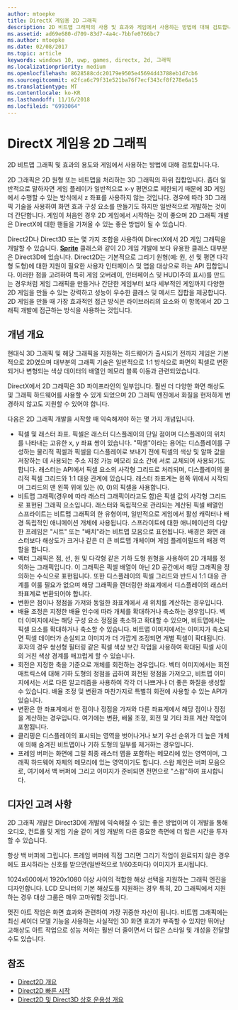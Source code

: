 ```yaml
---
author: mtoepke
title: DirectX 게임용 2D 그래픽
description: 2D 비트맵 그래픽의 사용 및 효과와 게임에서 사용하는 방법에 대해 검토합니다.
ms.assetid: ad69e680-d709-83d7-4a4c-7bbfe0766bc7
ms.author: mtoepke
ms.date: 02/08/2017
ms.topic: article
keywords: windows 10, uwp, games, directx, 2d, 그래픽
ms.localizationpriority: medium
ms.openlocfilehash: 8628588cdc20179e9505e45694d43788eb1d7cb6
ms.sourcegitcommit: e2fca6c79f31e521ba76f7ecf343cf8f278e6a15
ms.translationtype: MT
ms.contentlocale: ko-KR
ms.lasthandoff: 11/16/2018
ms.locfileid: "6993064"
---
```

# <a name="2d-graphics-for-directx-games"></a>DirectX 게임용 2D 그래픽



2D 비트맵 그래픽 및 효과의 용도와 게임에서 사용하는 방법에 대해 검토합니다.다.

2D 그래픽은 2D 원형 또는 비트맵을 처리하는 3D 그래픽의 하위 집합입니다. 좀더 일반적으로 말하자면 게임 플레이가 일반적으로 x-y 평면으로 제한되기 때문에 3D 게임에서 수행할 수 있는 방식에서 z 좌표를 사용하지 않는 것입니다. 경우에 따라 3D 그래픽 기술을 사용하여 화면 효과 구성 요소를 만들기도 하지만 일반적으로 개발하는 것이 더 간단합니다. 게임이 처음인 경우 2D 게임에서 시작하는 것이 좋으며 2D 그래픽 개발은 DirectX에 대한 핸들을 가져올 수 있는 좋은 방법이 될 수 있습니다.

Direct2D나 Direct3D 또는 몇 가지 조합을 사용하여 DirectX에서 2D 게임 그래픽을 개발할 수 있습니다. [**Sprite**](https://msdn.microsoft.com/library/windows/desktop/bb205601) 클래스와 같이 2D 게임 개발에 보다 유용한 클래스 대부분은 Direct3D에 있습니다. Direct2D는 기본적으로 그리기 원형(예: 원, 선 및 평면 다각형 도형)에 대한 지원이 필요한 사용자 인터페이스 및 앱을 대상으로 하는 API 집합입니다. 이러한 점을 고려하여 특히 게임 오버레이, 인터페이스 및 HUD(주의 표시)를 만드는 경우처럼 게임 그래픽을 만들거나 간단한 게임부터 보다 세부적인 게임까지 다양한 2D 게임을 만들 수 있는 강력하고 성능이 우수한 클래스 및 메서드 집합을 제공합니다. 2D 게임을 만들 때 가장 효과적인 접근 방식은 라이브러리의 요소와 이 항목에서 2D 그래픽 개발에 접근하는 방식을 사용하는 것입니다.

## <a name="concepts-at-a-glance"></a>개념 개요


현대식 3D 그래픽 및 해당 그래픽을 지원하는 하드웨어가 출시되기 전까지 게임은 기본적으로 2D였으며 대부분의 그래픽 기술은 일반적으로 1:1 방식으로 화면의 픽셀로 변환되거나 변형되는 색상 데이터의 배열인 메모리 블록 이동과 관련되었습니다.

DirectX에서 2D 그래픽은 3D 파이프라인의 일부입니다. 훨씬 더 다양한 화면 해상도 및 그래픽 하드웨어를 사용할 수 있게 되었으며 2D 그래픽 엔진에서 화질을 현저하게 변경하지 않고도 지원할 수 있어야 합니다.

다음은 2D 그래픽 개발을 시작할 때 익숙해져야 하는 몇 가지 개념입니다.

-   픽셀 및 래스터 좌표. 픽셀은 래스터 디스플레이의 단일 점이며 디스플레이의 위치를 나타내는 고유한 x, y 좌표 쌍이 있습니다. "픽셀"이라는 용어는 디스플레이를 구성하는 물리적 픽셀과 픽셀을 디스플레이로 보내기 전에 픽셀의 색상 및 알파 값을 저장하는 데 사용되는 주소 지정 가능 메모리 요소 간에 서로 교체되어 사용되기도 합니다. 래스터는 API에서 픽셀 요소의 사각형 그리드로 처리되며, 디스플레이의 물리적 픽셀 그리드와 1:1 대응 관계에 있습니다. 래스터 좌표계는 왼쪽 위에서 시작되며 그리드의 맨 왼쪽 위에 있는 (0, 0)의 픽셀을 사용합니다.
-   비트맵 그래픽(경우에 따라 래스터 그래픽이라고도 함)은 픽셀 값의 사각형 그리드로 표현된 그래픽 요소입니다. 래스터와 독립적으로 관리되는 계산된 픽셀 배열인 스프라이트는 비트맵 그래픽의 한 유형이며, 일반적으로 게임에서 활성 캐릭터나 배경 독립적인 애니메이션 개체에 사용됩니다. 스프라이트에 대한 애니메이션의 다양한 프레임은 "시트" 또는 "배치"라는 비트맵 모음으로 표현됩니다. 배경은 화면 래스터보다 해상도가 크거나 같은 더 큰 비트맵 개체이며 게임 플레이필드의 배경 역할을 합니다.
-   벡터 그래픽은 점, 선, 원 및 다각형 같은 기하 도형 원형을 사용하여 2D 개체를 정의하는 그래픽입니다. 이 그래픽은 픽셀 배열이 아닌 2D 공간에서 해당 그래픽을 정의하는 수식으로 표현됩니다. 또한 디스플레이의 픽셀 그리드와 반드시 1:1 대응 관계를 이룰 필요가 없으며 해당 그래픽을 렌더링한 좌표계에서 디스플레이의 래스터 좌표계로 변환되어야 합니다.
-   변환은 점이나 정점을 가져와 동일한 좌표계에서 새 위치를 계산하는 경우입니다.
-   배율 조정은 지정한 배율 인수에 따라 개체를 확대하거나 축소하는 경우입니다. 벡터 이미지에서는 해당 구성 요소 정점을 축소하고 확대할 수 있으며, 비트맵에서는 픽셀 요소를 확대하거나 축소할 수 있습니다. 비트맵 이미지에서는 이미지가 축소되면 픽셀 데이터가 손실되고 이미지가 더 가깝게 조정되면 개별 픽셀이 확대됩니다. 후자의 경우 쌍선형 필터링 같은 픽셀 색상 보간 작업을 사용하여 확대된 픽셀 사이의 거친 색상 경계를 매끄럽게 할 수 있습니다.
-   회전은 지정한 축을 기준으로 개체를 회전하는 경우입니다. 벡터 이미지에서는 회전 매트릭스에 대해 기하 도형의 정점을 곱하여 회전된 정점을 가져오고, 비트맵 이미지에서는 서로 다른 알고리즘을 사용하여 각각 더 나쁘거나 더 좋은 화질을 생성할 수 있습니다. 배율 조정 및 변환과 마찬가지로 특별히 회전에 사용할 수 있는 API가 있습니다.
-   변환은 한 좌표계에서 한 점이나 정점을 가져와 다른 좌표계에서 해당 점이나 정점을 계산하는 경우입니다. 여기에는 변환, 배율 조정, 회전 및 기타 좌표 계산 작업이 포함됩니다.
-   클리핑은 디스플레이의 표시되는 영역을 벗어나거나 보기 우선 순위가 더 높은 개체에 의해 숨겨진 비트맵이나 기하 도형의 일부를 제거하는 경우입니다.
-   프레임 버퍼는 화면에 그릴 최종 래스터 맵을 포함하는 메모리에 있는 영역이며, 그래픽 하드웨어 자체의 메모리에 있는 영역이기도 합니다. 스왑 체인은 버퍼 모음으로, 여기에서 백 버퍼에 그리고 이미지가 준비되면 전면으로 "스왑"하여 표시합니다.

## <a name="design-considerations"></a>디자인 고려 사항


2D 그래픽 개발은 Direct3D에 개발에 익숙해질 수 있는 좋은 방법이며 이 개발을 통해 오디오, 컨트롤 및 게임 기술 같이 게임 개발의 다른 중요한 측면에 더 많은 시간을 투자할 수 있습니다.

항상 백 버퍼에 그립니다. 프레임 버퍼에 직접 그리면 그리기 작업이 완료되지 않은 경우에도 표시하라는 신호를 받으면(일반적으로 1/60초마다) 이미지가 표시됩니다.

1024x600에서 1920x1080 이상 사이의 적합한 해상 선택을 지원하는 그래픽 엔진을 디자인합니다. LCD 모니터의 기본 해상도를 지원하는 경우 특히, 2D 그래픽에서 지원하는 경우 대상 그룹은 매우 고마워할 것입니다.

멋진 아트 작업은 화면 효과와 관련하여 가장 귀중한 자산이 됩니다. 비트맵 그래픽에는 최신 셰이더 모델 기능을 사용하는 사실적인 3D 화면 효과가 부족할 수 있지만 뛰어난 고해상도 아트 작업으로 성능 저하는 훨씬 더 줄이면서 더 많은 스타일 및 개성을 전달할 수도 있습니다.

## <a name="reference"></a>참조


-   [Direct2D 개요](https://msdn.microsoft.com/library/windows/desktop/dd370987)
-   [Direct2D 빠른 시작](https://msdn.microsoft.com/library/windows/desktop/dd535473)
-   [Direct2D 및 Direct3D 상호 운용성 개요](https://msdn.microsoft.com/library/windows/desktop/dd370966)

